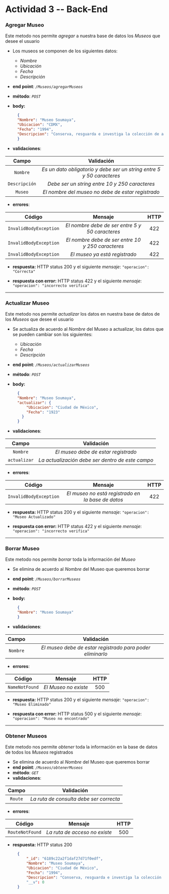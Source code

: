 # Actividad 3 -- Back-End

### **Agregar Museo** 
Este metodo nos permite *agregar* a nuestra base de datos los *Museos* que desee el usuario
* Los museos se componen de los siguientes datos: 
   * *Nombre*
   * *Ubicación*
   * *Fecha*
   * *Descripción* 
* **end point**: *`/Museos/agregarMuseos`*
* **método**: *`POST`*
* **body:**

  ```JSON
    {
    "Nombre": "Museo Soumaya",
    "Ubicacion": "CDMX",
    "Fecha": "1994",
    "Descripcion": "Conserva, resguarda e investiga la colección de arte y promueve exposiciones temporales"
    }
  ```
* **validaciones**:

| Campo | Validación |
| :---: | :---: |
| `Nombre` | 	*Es un dato obligatorio y debe ser un string entre 5 y 50 caracteres* |
| `Descripción` | *Debe ser un string entre 10 y 250 caracteres* |
| `Museo` | *El nombre del museo no debe de estar registrado* |

* **errores**:

| Código | Mensaje | HTTP |
| :---: | :---: | :---: |
| `InvalidBodyException` | *El nombre debe de ser entre 5 y 50 caracteres* | 422 |
| `InvalidBodyException` | *El nombre debe de ser entre 10 y 250 caracteres* | 422 |
| `InvalidBodyException` | *El museo ya está registrado* | 422 |

* **respuesta:**
HTTP status 200 y el siguiente *mensaje*: `"operacion": "Correcta"`

* **respuesta con error:**
HTTP status 422 y el siguiente *mensaje*: `"operacion": "incorrecto verifica"`
-------------------------------------------------
### **Actualizar Museo** 
Este metodo nos permite *actualizar* los datos en nuestra base de datos de los *Museos* que desee el usuario
* Se actualiza de acuerdo al *Nombre* del Museo a actualizar, los datos que se pueden cambiar son los siguientes: 
   * *Ubicación*
   * *Fecha*
   * *Descripción* 
* **end point**: *`/Museos/actualizarMuseos`*
* **método**: *`POST`*
* **body:**

  ```JSON
    {
    "Nombre": "Museo Soumaya",
    "actualizar": {
        "Ubicacion": "Ciudad de México",
        "Fecha": "1923"
      }
    }
  ```
* **validaciones**:

| Campo | Validación |
| :---: | :---: |
| `Nombre` | 	*El museo debe de estar registrado* |
| `actualizar` | 	*La actualización debe ser dentro de este campo* |


* **errores**:

| Código | Mensaje | HTTP |
| :---: | :---: | :---: |
| `InvalidBodyException` | *El museo no está registrado en la base de datos* | 422 |

* **respuesta:**
HTTP status 200 y el siguiente *mensaje*: `"operacion": "Museo Actualizado"`

* **respuesta con error:**
HTTP status 422 y el siguiente *mensaje*: `"operacion": "incorrecto verifica"`

-------------------------------------------------
### **Borrar Museo** 
Este metodo nos permite *borrar* toda la información del *Museo* 
* Se elimina de acuerdo al *Nombre* del Museo que queremos borrar
* **end point**: *`/Museos/borrarMuseos`*
* **método**: *`POST`*
* **body:**

  ```JSON
    {
    "Nombre": "Museo Soumaya"
    }
  ```
* **validaciones**:

| Campo | Validación |
| :---: | :---: |
| `Nombre` | 	*El museo debe de estar registrado para poder eliminarlo* |

* **errores**:

| Código | Mensaje | HTTP |
| :---: | :---: | :---: |
| `NameNotFound` | *El Museo no existe* | 500 |

* **respuesta:**
HTTP status 200 y el siguiente *mensaje*: `"operacion": "Museo Eliminado"`

* **respuesta con error:**
HTTP status 500 y el siguiente *mensaje*: `"operacion": "Museo no encontrado"`

-------------------------------------------------
### **Obtener Museos** 
Este metodo nos permite *obtener* toda la información en la base de datos de todos los *Museos* registrados 
* Se elimina de acuerdo al *Nombre* del Museo que queremos borrar
* **end point**: *`/Museos/obtenerMuseos`*
* **método**: *`GET`*
* **validaciones**:

| Campo | Validación |
| :---: | :---: |
| `Route` | 	*La ruta de consulta debe ser correcta* |

* **errores**:

| Código | Mensaje | HTTP |
| :---: | :---: | :---: |
| `RouteNotFound` | *La ruta de acceso no existe* | 500 |

* **respuesta:**
HTTP status 200 

  ```JSON
    {
        "_id": "6189c22a2f1daf27d71f0edf",
        "Nombre": "Museo Soumaya",
        "Ubicacion": "Ciudad de México",
        "Fecha": "1994",
        "Descripcion": "Conserva, resguarda e investiga la colección de arte y promueve exposiciones temporales"
        "__v": 0
    }
  ```
